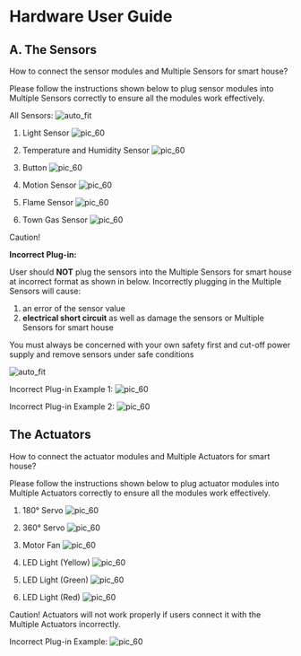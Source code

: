 # Hardware User Guide

## A. The Sensors
How to connect the sensor modules and Multiple Sensors for smart house?

Please follow the instructions shown below to plug sensor modules into Multiple Sensors correctly to ensure all the modules work effectively.

All Sensors:
![auto_fit](images/05AllSensors.png)

1. Light Sensor
![pic_60](images/05LightSensor.png)

2. Temperature and Humidity Sensor
![pic_60](images/05TempAndHumSensor.png)

3. Button
![pic_60](images/05Button.png)

4. Motion Sensor
![pic_60](images/05MotionSensor.png)

5. Flame Sensor
![pic_60](images/05FlameSensor.png)

6. Town Gas Sensor
![pic_60](images/05TownGasSensor.png)

<span id="remarks"> Caution! </span>

**Incorrect Plug-in:**

User should **NOT** plug the sensors into the Multiple Sensors for smart house at incorrect format as shown in below. Incorrectly plugging in the Multiple Sensors will cause:

1. an error of the sensor value
2. **electrical short circuit** as well as damage the sensors or Multiple Sensors for smart house

You must always be concerned with your own safety first and cut-off power supply and remove sensors under safe conditions


![auto_fit](images/05WrongEg.png)

<span id="remarks"> Incorrect Plug-in Example 1: </span>
![pic_60](images/05IncorrectEg1.png)

<span id="remarks"> Incorrect Plug-in Example 2: </span>
![pic_60](images/05IncorrectEg2.png)

## The Actuators

How to connect the actuator modules and Multiple Actuators for smart house?

Please follow the instructions shown below to plug actuator modules into Multiple Actuators correctly to ensure all the modules work effectively.

1. 180° Servo
![pic_60](images/05180Servo.png)

2. 360° Servo
![pic_60](images/05360Servo.png)

3. Motor Fan
![pic_60](images/05MotorFan.png)

4. LED Light (Yellow)
![pic_60](images/05LEDLightY.png)

5. LED Light (Green)
![pic_60](images/05LEDLightG.png)

6. LED Light (Red)
![pic_60](images/05LEDLightR.png)

<span id="remarks"> Caution! </span>
Actuators will not work properly if users connect it with the Multiple Actuators incorrectly.

Incorrect Plug-in Example:
![pic_60](images/05IncorrectEg3.png)